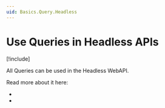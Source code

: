 ```yaml
---
uid: Basics.Query.Headless
---
```


# Use Queries in Headless APIs

[!include[](~/basics/stack/_shared-float-summary.md)]
<style>.context-box-summary .query-app, .context-box-summary .process-headless { visibility: visible; } </style>

All Queries can be used in the Headless WebAPI. 

Read more about it here: 

* [](xref:WebApi.Headless.Index)
* [](xref:WebApi.Query)

